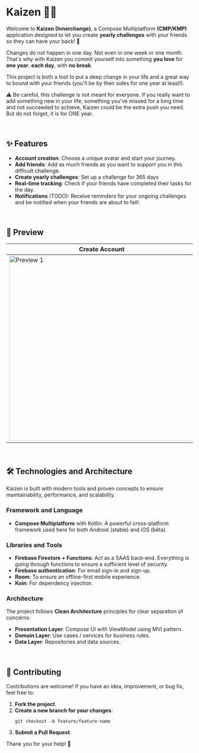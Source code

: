 # Kaizen 📆🎯

Welcome to **Kaizen (Innerchange)**, a Compose Multiplatform **(CMP/KMP)** application designed to let you create **yearly challenges** with your friends so they can have your back! 🚀

Changes do not happen in one day. Not even in one week or one month.
That's why with Kaizen you commit yourself into something **you love** for **one year**, **each day**, with **no break**.

This project is both a tool to put a deep change in your life and a great way to bound with your friends (you'll be by their sides for one year at least!).

⚠️ Be careful, this challenge is not meant for everyone. If you really want to add something new in your life, something you've missed for a long time and not succeeded to achieve, Kaizen could be the extra push you need. But do not forget, it is for ONE year.

<br>

## ✨ Features

- **Account creation**: Choose a unique avatar and start your journey.
- **Add friends**: Add as much friends as you want to support you in this difficult challenge.
- **Create yearly challenges**: Set up a challenge for 365 days
- **Real-time tracking**: Check if your friends have completed their tasks for the day.
- **Notifications** (TODO): Receive reminders for your ongoing challenges and be notified when your friends are about to fail!.

<br>

## 🎥 Preview

| Create Account                                                                                                           | Add Friends                                                                                                              | Watch & Customize                                                                                                        |
|--------------------------------------------------------------------------------------------------------------------------|--------------------------------------------------------------------------------------------------------------------------|--------------------------------------------------------------------------------------------------------------------------|
| <img src="https://github.com/user-attachments/assets/cbb45e39-44b7-4839-80d3-5cef6e687e8f" alt="Preview 1" height="500"> | <img src="https://github.com/user-attachments/assets/877303a0-bdc1-4243-960d-9c9b1090b457" alt="Preview 2" height="500"> | <img src="https://github.com/user-attachments/assets/a7342804-4789-4641-9405-00fb80604d22" alt="Preview 3" height="500"> |

<br>

## 🛠️ Technologies and Architecture

Kaizen is built with modern tools and proven concepts to ensure maintainability, performance, and scalability.

### Framework and Language

- **Compose Multiplatform** with Kotlin: A powerful cross-platform framework used here for both Android (stable) and iOS (bêta).

### Libraries and Tools

- **Firebase Firestore + Functions**: Act as a SAAS back-end. Everything is going through functions to ensure a sufficient level of security.
- **Firebase authentication**: For email sign-in and sign-up.
- **Room**: To ensure an offline-first mobile experience.
- **Koin**: For dependency injection.

### Architecture

The project follows **Clean Architecture** principles for clear separation of concerns:

- **Presentation Layer**: Compose UI with ViewModel using MVI pattern.
- **Domain Layer**: Use cases / services for business rules.
- **Data Layer**: Repositories and data sources.

<br>

## 🤝 Contributing

Contributions are welcome! If you have an idea, improvement, or bug fix, feel free to:

1. **Fork the project**.
2. **Create a new branch for your changes**:
   ```
   git checkout -b feature/feature-name
   ```
4. **Submit a Pull Request**.

Thank you for your help! 🙌
